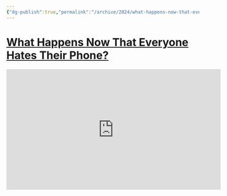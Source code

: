 ```yaml
---
{"dg-publish":true,"permalink":"/archive/2024/what-happens-now-that-everyone-hates-their-phone/","tags":["podcast"],"created":"2024-05-28T02:43:00","updated":"2024-05-28 2:43:56 pm"}
---
```


# [What Happens Now That Everyone Hates Their Phone?](https://youtube.com/watch?v=2LpR9zhEl2A&feature=shared)

<iframe width="560" height="315" src="https://www.youtube-nocookie.com/embed/2LpR9zhEl2A" title="YouTube video player" frameborder="0" allow="accelerometer; autoplay; clipboard-write; encrypted-media; gyroscope; picture-in-picture" allowfullscreen></iframe>
